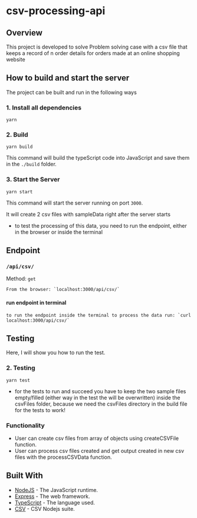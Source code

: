 # csv-processing-api

## Overview

This project is developed to solve Problem solving case with a csv file that keeps a record of n order details for orders made at an online
shopping website

## How to build and start the server

The project can be built and run in the following ways

### 1. Install all dependencies

`yarn`

### 2. Build

`yarn build`

This command will build the typeScript code into JavaScript and save them in the `./build` folder.

### 3. Start the Server

`yarn start`

This command will start the server running on port `3000`.

It will create 2 csv files with sampleData right after the server starts

- to test the processing of this data, you need to run the endpoint, either in the browser or inside the terminal

## Endpoint

### `/api/csv/`

Method: `get`

    From the browser: `localhost:3000/api/csv/`

#### run endpoint in terminal

    to run the endpoint inside the terminal to process the data run: `curl localhost:3000/api/csv/`

## Testing

Here, I will show you how to run the test.

### 2. Testing

`yarn test`

- for the tests to run and succeed you have to keep the two sample files empty/filled (either way in the test the will be overwritten) inside the csvFiles folder, because we need the csvFiles directory in the build file for the tests to work!

### Functionality

- User can create csv files from array of objects using createCSVFile function.
- User can process csv files created and get output created in new csv files with the processCSVData function.

## Built With

- [NodeJS](https://nodejs.org/en/) - The JavaScript runtime.
- [Express](https://expressjs.com/) - The web framework.
- [TypeScript](https://www.typescriptlang.org/) - The language used.
- [CSV](https://csv.js.org//) - CSV Nodejs suite.
